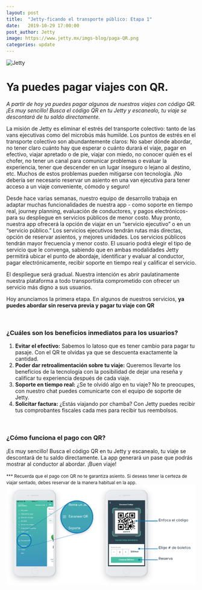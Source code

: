 ```yaml
---
layout: post
title:  "Jetty-ficando el transporte público: Etapa 1"
date:   2019-10-29 17:00:00
post_author: Jetty
image: https://www.jetty.mx/imgs-blog/paga-QR.png
categories: update
---
```

![Jetty]({{site.baseurl}}/imgs-blog/paga-QR.png)

<h1>Ya puedes pagar viajes con QR.</h1>

<i>A partir de hoy ya puedes pagar algunos de nuestros viajes con código QR. ¡Es muy sencillo! Busca el código QR en tu Jetty y escanealo, tu viaje se descontará de tu saldo directamente.</i>

<p>La misión de Jetty es eliminar el estrés del transporte colectivo: tanto de las vans ejecutivas como del microbús más humilde. Los puntos de estrés en el transporte colectivo son abundantemente claros: No saber dónde abordar, no tener claro cuánto hay que esperar o cuánto durará el viaje, pagar en efectivo, viajar apretado o de pie, viajar con miedo, no conocer quién es el chofer, no tener un canal para comunicar problemas o evaluar la experiencia, tener que descender en un lugar inseguro o lejano al destino, etc. Muchos de estos problemas pueden mitigarse con tecnología. ¡No debería ser necesario reservar un asiento en una van ejecutiva para tener acceso a un viaje conveniente, cómodo y seguro!</p>

<p>Desde hace varias semanas, nuestro equipo de desarrollo trabaja en adaptar muchas funcionalidades de nuestra app - como soporte en tiempo real, journey planning, evaluación de conductores, y pagos electrónicos- para su despliegue en servicios públicos de menor costo. Muy pronto, nuestra app ofrecerá la opción de viajar en un “servicio ejecutivo” o en un “servicio público.” Los servicios ejecutivos tendrán rutas más directas, opción de reservar asientos, y mejores unidades. Los servicios públicos tendrán mayor frecuencia y menor costo. El usuario podrá elegir el tipo de servicio que le convenga, sabiendo que en ambas modalidades Jetty permitirá ubicar el punto de abordaje, identificar y evaluar al conductor, pagar electrónicamente, recibir soporte en tiempo real y calificar el servicio. </p>

<p>El despliegue será gradual. Nuestra intención es abrir paulatinamente nuestra plataforma a todo transportista comprometido con ofrecer un servicio más digno a sus usuarios.</p>

<p>Hoy anunciamos la primera etapa. En algunos de nuestros servicios, <b>ya puedes abordar sin reserva previa y pagar tu viaje con QR</b></p>

<br>
<h3>¿Cuáles son los beneficios inmediatos para los usuarios? </h3>

<ol>
  <li><b>Evitar el efectivo:</b> Sabemos lo latoso que es tener cambio para pagar tu pasaje. Con el QR te olvidas ya que se descuenta exactamente la cantidad.</li>
  <li><b>Poder dar retroalimentación sobre tu viaje:</b> Queremos llevarte los beneficios de la tecnología con la posibilidad de dejar una reseña y calificar tu experiencia después de cada viaje.</li>
  <li><b>Soporte en tiempo real:</b> ¿Se te olvidó algo en tu viaje? No te preocupes, con nuestro chat puedes comunicarte con el equipo de soporte de Jetty. </li>
  <li><b>Solicitar factura:</b> ¿Estás viajando por chamba? Con Jetty puedes recibir tus comprobantes fiscales cada mes para recibir tus reembolsos. </li>
</ol>

<br>
<h3>¿Cómo funciona el pago con QR?</h3>
<p>¡Es muy sencillo! Busca el código QR en tu Jetty y escanealo, tu viaje se descontará de tu saldo directamente. La app generará un pase que podrás mostrar al conductor al abordar. ¡Buen viaje!</p>
<small>*** Recuerda que el pago con QR no te garantiza asiento. Si deseas tener la certeza de viajar sentado, debes reservar de la manera habitual en la app.</small>

<img src="/imgs-blog/app-jetty-QR.png">
